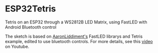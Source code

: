 # ESP32Tetris
Tetris on an ESP32 through a WS2812B LED Matrix, using FastLED with Android Bluetooth control

The sketch is based on [AaronLiddiment's](https://github.com/AaronLiddiment) FastLED librarys and Tetris example, edited to use bluetooth controls. For more details, see this [video](https://youtu.be/cqmWfE1DSyM) on Youtube.
